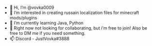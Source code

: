 - 👋 Hi, I’m @vovka0009
- 👀 I’m interested in creating russain localization files for minecraft mods/plugins
- 🌱 I’m currently learning Java, Python
- 💞️ Right now not looking for collaborating, but i'm free to join! Also be free to DM me if you need something.
- 📫 Discord - JustVovka#3888

<!---
vovka0009/vovka0009 is a ✨ special ✨ repository because its `README.md` (this file) appears on your GitHub profile.
You can click the Preview link to take a look at your changes.
--->
